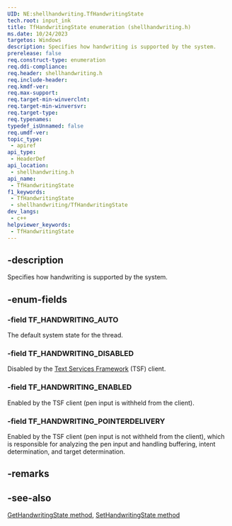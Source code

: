 ```yaml
---
UID: NE:shellhandwriting.TfHandwritingState
tech.root: input_ink
title: TfHandwritingState enumeration (shellhandwriting.h)
ms.date: 10/24/2023
targetos: Windows
description: Specifies how handwriting is supported by the system.
prerelease: false
req.construct-type: enumeration
req.ddi-compliance: 
req.header: shellhandwriting.h
req.include-header: 
req.kmdf-ver: 
req.max-support: 
req.target-min-winverclnt: 
req.target-min-winversvr: 
req.target-type: 
req.typenames: 
typedef_isUnnamed: false
req.umdf-ver: 
topic_type:
 - apiref
api_type:
 - HeaderDef
api_location:
 - shellhandwriting.h
api_name:
 - TfHandwritingState
f1_keywords:
 - TfHandwritingState
 - shellhandwriting/TfHandwritingState
dev_langs:
 - c++
helpviewer_keywords:
 - TfHandwritingState
---
```


## -description

Specifies how handwriting is supported by the system.

## -enum-fields

### -field TF_HANDWRITING_AUTO

The default system state for the thread.

### -field TF_HANDWRITING_DISABLED

Disabled by the [Text Services Framework](/windows/win32/tsf/text-services-framework) (TSF) client.

### -field TF_HANDWRITING_ENABLED

Enabled by the TSF client (pen input is withheld from the client).

### -field TF_HANDWRITING_POINTERDELIVERY

Enabled by the TSF client (pen input is not withheld from the client), which is responsible for analyzing the pen input and handling buffering, intent determination, and target determination.

## -remarks

## -see-also

[GetHandwritingState method](nf-shellhandwriting-itfhandwriting-gethandwritingstate.md), [SetHandwritingState method](nf-shellhandwriting-itfhandwriting-sethandwritingstate.md)
